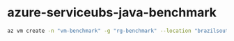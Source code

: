 # azure-serviceubs-java-benchmark



```sh
az vm create -n "vm-benchmark" -g "rg-benchmark" --location "brazilsouth" --image "UbuntuLTS" --custom-data "cloud-init.sh" --size "F8s_v2"
```
